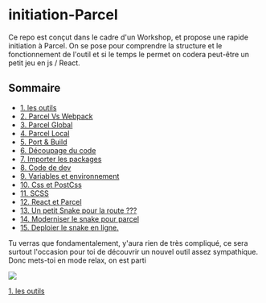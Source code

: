 <h1>initiation-Parcel</h1>

Ce repo est conçut dans le cadre d'un Workshop, et propose une rapide initiation à Parcel.
On se pose pour comprendre la structure et le fonctionnement de l'outil et si le temps le permet on codera peut-être un petit jeu en js / React.

<h2>Sommaire</h2>
<ul>
  <li><a href="https://github.com/GuyVil1/initiation-Parcel/blob/master/01.Les-outils.md">1. les outils</a></li>
  <li><a href="https://github.com/GuyVil1/initiation-Parcel/blob/master/02.Parcel-Vs-Webpack.md">2. Parcel Vs Webpack</a></li>
  <li><a href="https://github.com/GuyVil1/initiation-Parcel/blob/master/02.Parcel-Vs-Webpack.md/#global">3. Parcel Global</a></li>
  <li><a href="https://github.com/GuyVil1/initiation-Parcel/blob/master/04.Parcel-Local.md">4. Parcel Local</a></li>
  <li><a href="https://github.com/GuyVil1/initiation-Parcel/blob/master/05.Port-and-Build.md">5. Port & Build</a></li>
  <li><a href="#">6. Découpage du code</a></li>
  <li><a href="#">7. Importer les packages</a></li>
  <li><a href="#">8. Code de dev</a></li>
  <li><a href="#">9. Variables et environnement</a></li>
  <li><a href="#">10. Css et PostCss</a></li>
  <li><a href="#">11. SCSS</a></li>
  <li><a href="#">12. React et Parcel</a></li>
  <li><a href="#">13. Un petit Snake pour la route ???</a></li>
  <li><a href="#">14. Moderniser le snake pour parcel</a></li>
  <li><a href="#">15. Deploier le snake en ligne.</a></li>
  </ul>
  
  Tu verras que fondamentalement, y'aura rien de très compliqué, ce sera surtout l'occasion pour toi de découvrir un nouvel outil assez sympathique. Donc mets-toi en mode relax, on est parti
  
  <img src="https://media.giphy.com/media/5T0yHHWsC39rtI82SH/giphy.gif" />
  
<a href="https://github.com/GuyVil1/initiation-Parcel/blob/master/01.Les-outils.md">1. les outils</a>

